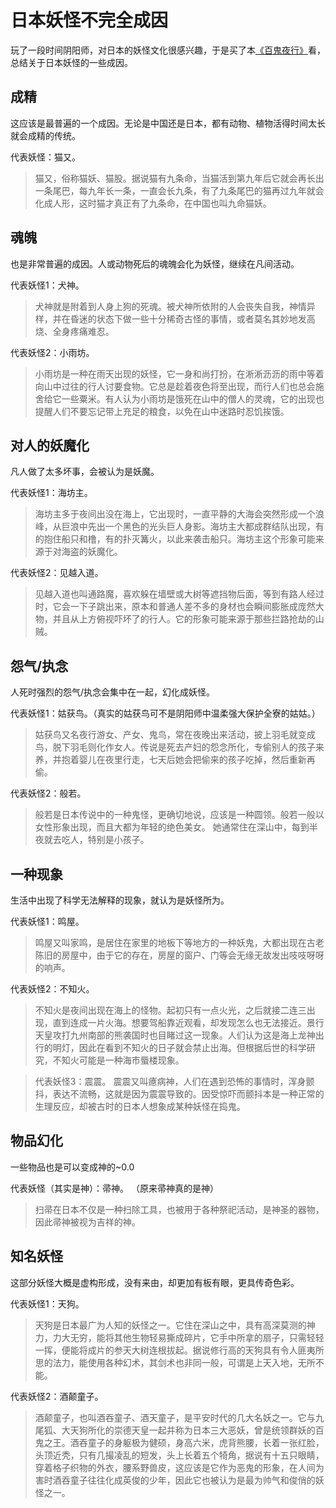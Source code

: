 # 日本妖怪不完全成因

玩了一段时间阴阳师，对日本的妖怪文化很感兴趣，于是买了本[《百鬼夜行》](https://book.douban.com/subject/25959500/)看，总结关于日本妖怪的一些成因。

## 成精
这应该是最普遍的一个成因。无论是中国还是日本，都有动物、植物活得时间太长就会成精的传统。

代表妖怪：猫又。
> 猫又，俗称猫妖、猫股。据说猫有九条命，当猫活到第九年后它就会再长出一条尾巴，每九年长一条，一直会长九条，有了九条尾巴的猫再过九年就会化成人形，这时猫才真正有了九条命，在中国也叫九命猫妖。

## 魂魄
也是非常普遍的成因。人或动物死后的魂魄会化为妖怪，继续在凡间活动。

代表妖怪1：犬神。
> 犬神就是附着到人身上狗的死魂。被犬神所依附的人会丧失自我，神情异样，并在昏迷的状态下做一些十分稀奇古怪的事情，或者莫名其妙地发高烧、全身疼痛难忍。

代表妖怪2：小雨坊。
> 小雨坊是一种在雨天出现的妖怪，它一身和尚打扮，在淅淅沥沥的雨中等着向山中过往的行人讨要食物。它总是趁着夜色将至出现，而行人们也总会施舍给它一些粟米。有人认为小雨坊是饿死在山中的僧人的灵魂，它的出现也提醒人们不要忘记带上充足的粮食，以免在山中迷路时忍饥挨饿。

## 对人的妖魔化
凡人做了太多坏事，会被认为是妖魔。

代表妖怪1：海坊主。
> 海坊主多于夜间出没在海上，它出现时，一直平静的大海会突然形成一个浪峰，从巨浪中先出一个黑色的光头巨人身影。海坊主大都成群结队出现，有的抱住船只和橹，有的扑灭篝火，以此来袭击船只。海坊主这个形象可能来源于对海盗的妖魔化。

代表妖怪2：见越入道。
> 见越入道也叫通路魔，喜欢躲在墙壁或大树等遮挡物后面，等到有路人经过时，它会一下子跳出来，原本和普通人差不多的身材也会瞬间膨胀成庞然大物，并且从上方俯视吓坏了的行人。它的形象可能来源于那些拦路抢劫的山贼。

## 怨气/执念
人死时强烈的怨气/执念会集中在一起，幻化成妖怪。

代表妖怪1：姑获鸟。（真实的姑获鸟可不是阴阳师中温柔强大保护全寮的姑姑。）
> 姑获鸟又名夜行游女、产女、鬼鸟，常在夜晚出来活动，披上羽毛就变成鸟，脱下羽毛则化作女人。传说是死去产妇的怨念所化，专偷别人的孩子来养，并抱着婴儿在夜里行走，七天后她会把偷来的孩子吃掉，然后重新再偷。

代表妖怪2：般若。
> 般若是日本传说中的一种鬼怪，更确切地说，应该是一种圆领。般若一般以女性形象出现，而且大都为年轻的绝色美女。
> 她通常住在深山中，每到半夜就去吃人，特别是小孩子。

## 一种现象
生活中出现了科学无法解释的现象，就认为是妖怪所为。

代表妖怪1：鸣屋。
> 鸣屋又叫家鸣，是居住在家里的地板下等地方的一种妖鬼，大都出现在古老陈旧的房屋中，由于它的存在，房屋的窗户、门等会无缘无故发出吱吱呀呀的响声。

代表妖怪2：不知火。
> 不知火是夜间出现在海上的怪物。起初只有一点火光，之后就接二连三出现，直到连成一片火海。想要驾船靠近观看，却发现怎么也无法接近。景行天皇攻打九州南部的熊袭国时也目睹过这一现象。人们认为这是海上龙神出行的明灯，因此在看到不知火的日子就会禁止出海。但根据后世的科学研究，不知火可能是一种海市蜃楼现象。

> 代表妖怪3：震震。
> 震震又叫癔病神，人们在遇到恐怖的事情时，浑身颤抖，表达不流畅，这就是因为震震导致的。因受惊吓而颤抖本是一种正常的生理反应，却被古时的日本人想象成某种妖怪在捣鬼。

## 物品幻化
一些物品也是可以变成神的~0.0

代表妖怪（其实是神）：帚神。
（原来帚神真的是神）
> 扫帚在日本不仅是一种扫除工具，也被用于各种祭祀活动，是神圣的器物，因此帚神被视为吉祥的神。

## 知名妖怪
这部分妖怪大概是虚构形成，没有来由，却更加有板有眼，更具传奇色彩。

代表妖怪1：天狗。
> 天狗是日本最广为人知的妖怪之一。它住在深山之中，具有高深莫测的神力，力大无穷，能将其他生物轻易撕成碎片，它手中所拿的扇子，只需轻轻一挥，便能将成片的参天大树连根拔起。据说修行高的天狗具有令人匪夷所思的法力，能使用各种幻术，其剑术也非同一般，可谓是上天入地，无所不能。

代表妖怪2：酒颠童子。
> 酒颠童子，也叫酒吞童子、酒天童子，是平安时代的几大名妖之一。它与九尾狐、大天狗所化的崇德天皇一起并称为日本三大恶妖，曾是统领群妖的百鬼之王。酒吞童子的身躯极为健硕，身高六米，虎背熊腰，长着一张红脸，头顶近秃，只有几撮凌乱的短发，头上长着五个犄角，据说有十五只眼睛，穿着格子织物的外衣，腰系野兽皮，这应该是它作为恶鬼的形象，在人间为害时酒吞童子往往化成英俊的少年，因此它也被认为是最为帅气和俊俏的妖怪之一。